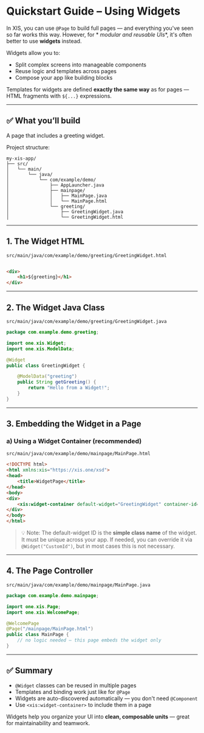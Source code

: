 # Quickstart Guide – Using Widgets

In XIS, you can use `@Page` to build full pages — and everything you've seen so far works this way. However, for *
*modular and reusable UIs**, it's often better to use **widgets** instead.

Widgets allow you to:

- Split complex screens into manageable components
- Reuse logic and templates across pages
- Compose your app like building blocks

Templates for widgets are defined **exactly the same way** as for pages — HTML fragments with `${...}` expressions.

---

## ✅ What you’ll build

A page that includes a greeting widget.

Project structure:

```
my-xis-app/
├── src/
│   └── main/
│       └── java/
│           └── com/example/demo/
│               ├── AppLauncher.java
│               ├── mainpage/
│               │   ├── MainPage.java
│               │   └── MainPage.html
│               └── greeting/
│                   ├── GreetingWidget.java
│                   └── GreetingWidget.html
```

---

## 1. The Widget HTML

`src/main/java/com/example/demo/greeting/GreetingWidget.html`

```html

<div>
    <h1>${greeting}</h1>
</div>
```

---

## 2. The Widget Java Class

`src/main/java/com/example/demo/greeting/GreetingWidget.java`

```java
package com.example.demo.greeting;

import one.xis.Widget;
import one.xis.ModelData;

@Widget
public class GreetingWidget {

    @ModelData("greeting")
    public String getGreeting() {
        return "Hello from a Widget!";
    }
}
```

---

## 3. Embedding the Widget in a Page

### a) Using a Widget Container (recommended)

`src/main/java/com/example/demo/mainpage/MainPage.html`

```html
<!DOCTYPE html>
<html xmlns:xis="https://xis.one/xsd">
<head>
    <title>WidgetPage</title>
</head>
<body>
<div>
    <xis:widget-container default-widget="GreetingWidget" container-id="container"/>
</div>
</body>
</html>
```

> 💡 Note: The default-widget ID is the **simple class name** of the widget. It must be unique across your app. If
> needed, you can override it via `@Widget("CustomId")`, but in most cases this is not necessary.

---

## 4. The Page Controller

`src/main/java/com/example/demo/mainpage/MainPage.java`

```java
package com.example.demo.mainpage;

import one.xis.Page;
import one.xis.WelcomePage;

@WelcomePage
@Page("/mainpage/MainPage.html")
public class MainPage {
    // no logic needed — this page embeds the widget only
}
```

---

## ✅ Summary

- `@Widget` classes can be reused in multiple pages
- Templates and binding work just like for `@Page`
- Widgets are auto-discovered automatically — you don't need `@Component`
- Use `<xis:widget-container>` to include them in a page

Widgets help you organize your UI into **clean, composable units** — great for maintainability and teamwork.
